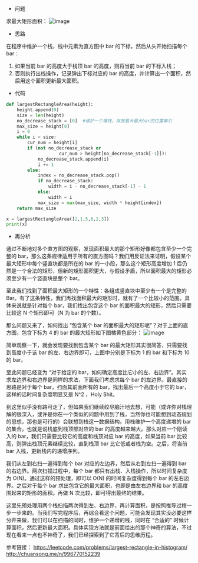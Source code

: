 - 问题

求最大矩形面积：
![image](http://read.html5.qq.com/image?src=forum&q=5&r=0&imgflag=7&imageUrl=http://mmbiz.qpic.cn/mmbiz_png/vpWlcHcJUIDZ1jgJfKGibxvQVZ42XFZ6GPugmnhOzbOD0D6ZRbGkFpuy2Xj2BOYspvRPlINW7DUoRcYqJXkUXIA/640?wx_fmt=png)

- 思路

在程序中维护一个栈，栈中元素为直方图中 bar 的下标，然后从头开始扫描每个 bar：

1. 如果当前 bar 的高度大于栈顶 bar 的高度，则将当前 bar 的下标入栈；
2. 否则执行出栈操作，记录弹出下标对应的 bar 的高度，并计算出一个面积，然后用这个面积更新最大面积。

- 代码

```python
def largestRectangleArea(height):
    height.append(0)
    size = len(height)
    no_decrease_stack = [0]  #维护一个堆栈，存放最大最大bar的位置索引
    max_size = height[0]
    i = 0
    while i < size:
        cur_num = height[i]
        if (not no_decrease_stack or
                    cur_num > height[no_decrease_stack[-1]]):
            no_decrease_stack.append(i)
            i += 1
        else:
            index = no_decrease_stack.pop()
            if no_decrease_stack:
                width = i - no_decrease_stack[-1] - 1
            else:
                width = i
            max_size = max(max_size, width * height[index])
    return max_size

x = largestRectangleArea([2,1,5,6,2,3])
print(x)
```

- 再分析

通过不断地对多个直方图的观察，发现面积最大的那个矩形好像都包含至少一个完整的 bar，那么这条规律适用于所有的直方图吗？我们用反证法来证明，假设某个最大矩形中每个竖直块都是所在的 bar 的一小段，那么这个矩形高度增加 1 后仍然是一个合法的矩形，但新的矩形面积更大，与假设矛盾，所以面积最大的矩形必须至少有一个竖直块是整个 bar。

至此我们找到了面积最大矩形的一个特性：各组成竖直块中至少有一个是完整的Bar。有了这条特性，我们再找面积最大的矩形时，就有了一个比较小的范围。具体来说就是针对每个 bar，我们找出包含这个 bar 的面积最大的矩形，然后只需要比较这 N 个矩形即可（N 为 bar 的个数）。

那么问题又来了，如何找出 “包含某个 bar 的面积最大的矩形呢”？对于上面的直方图，包含下标为 4 的 bar 的最大矩形如下图橘黄色部分：
![image](http://xuelangzf-github.qiniudn.com/20151103_histogram_more.png)

简单观察一下，就会发现要找到包含某个 bar 的最大矩形其实很简答，只需要找到高度小于该 bar 的左、右边界即可，上图中分别是下标为 1 的 bar 和下标为 10 的 bar。

至此问题已经变为 “对于给定的 bar，如何确定高度比它小的左、右边界”。其实求左边界和右边界是同样的求法，下面我们考虑求每个 bar 的左边界。最直接的思路是对于每个 bar，扫面其前面所有的 bar，找出最后一个高度小于它的 bar，这样的话时间复杂度明显又是 N^2 ，Holy Shit。

到这里似乎没有路可走了，但如果我们继续绞尽脑汁地去想，可能（或许你对栈理解的很深入，或许是你在一个类似的问题中用到了栈，当然你也可能想到动态规划的思想，那也是可行的）会联想到栈这一数据结构。用栈维护一个高度递增的 bar 的集合，也就是说栈底到栈顶部对应的 bar 的高度越来越大。那么对应一个刚读入的 bar，我们只需要比较它的高度和栈顶对应 bar 的高度，如果当前 bar 比较高，则弹出栈顶元素继续比较，直到栈顶 bar 比它低或者栈为空。之后，将当前 bar 入栈，更新栈内的递增序列。

我们从左到右扫一遍得到每个 bar 对应的左边界，然后从右到左扫一遍得到 bar 的右边界。两次扫描过程中，每个 bar 都只有出栈、入栈操作，所以时间复杂度为 O(N)。通过这样的预处理，即可以 O(N) 的时间复杂度得到每个 bar 的左右边界。之后对于每个 bar 求出包含它的最大面积，也即是由左右边界和 bar 的高度围起来的矩形的面积。再做 N 次比较，即可得出最终的结果。

这里先预处理用两个栈扫描两次得到左、右边界，再计算面积，是按照推导过程一步一步来的。当我们写完程序后，再综合看这个问题，可能会发现其实没必要这样分开来做，我们可以在扫描的同时，维护一个递增的栈，同时在 “合适的” 时候计算面积，然后更新最大面积。具体实现方法就是前面给出的那个神奇的算法，不过现在看来一点也不神奇了，我们已经探索到了它背后的思维历程。


参考链接：
https://leetcode.com/problems/largest-rectangle-in-histogram/
http://chuansong.me/n/996770152239